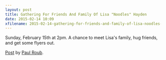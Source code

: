 ```yaml
---
layout: post
title: Gathering For Friends And Family Of Lisa "Noodles" Hayden
date: 2015-02-14 10:09
xfilename: 2015-02-14-gathering-for-friends-and-family-of-lisa-noodles-hayden.markdown
---
```



Sunday, February 15th at 2pm. A chance to meet Lisa's family, hug friends, and get some flyers out.

<div id="fb-root"></div> <script>(function(d, s, id) { var js, fjs = d.getElementsByTagName(s)[0]; if (d.getElementById(id)) return; js = d.createElement(s); js.id = id; js.src = "//connect.facebook.net/en_US/all.js#xfbml=1"; fjs.parentNode.insertBefore(js, fjs); }(document, 'script', 'facebook-jssdk'));</script><div class="fb-post" data-href="https://www.facebook.com/paul.roub/posts/10152589164111573" data-width="466"><div class="fb-xfbml-parse-ignore"><a href="https://www.facebook.com/paul.roub/posts/10152589164111573">Post</a> by <a href="https://www.facebook.com/paul.roub">Paul Roub</a>.</div></div>


